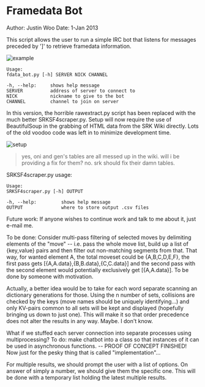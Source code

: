 Framedata Bot
=============

Author: Justin Woo
Date: 1-Jan 2013

This script allows the user to run a simple IRC bot that listens for messages preceded by ']' to retrieve framedata information.

![example](http://i.imgur.com/8miXF.png)

```
Usage:
fdata_bot.py [-h] SERVER NICK CHANNEL

-h, --help: 	shows help message
SERVER 			address of server to connect to
NICK 			nickname to give to the bot
CHANNEL 		channel to join on server
```

In this version, the horrible rawextract.py script has been replaced with the much better SRKSF4scraper.py. Setup will now require the use of BeautifulSoup in the grabbing of HTML data from the SRK Wiki directly. Lots of the old voodoo code was left in to minimize development time.

![setup](http://i.imgur.com/BjuJwcv.png)
> yes, oni and gen's tables are all messed up in the wiki. will i be providing a fix for them? no. srk should fix their damn tables.


SRKSF4scraper.py usage:
```
Usage:
SRKSF4scraper.py [-h] OUTPUT

-h, --help:			shows help message
OUTPUT  			where to store output .csv files
```

Future work:
If anyone wishes to continue work and talk to me about it, just e-mail me.

To be done:
Consider multi-pass filtering of selected moves by delimiting elements of the "move" -- i.e. pass the whole move list, build up a list of {key,value} pairs and then filter out non-matching segments from that. That way, for wanted element A, the total moveset could be {A,B,C,D,E,F}, the first pass gets [{A,A.data},{B,B.data},{C,C.data}] and the second pass with the second element would potentially exclusively get [{A,A.data}]. To be done by someone with motivation.

Actually, a better idea would be to take for each word separate scanning an dictionary generations for those. Using the n number of sets, collisions are checked by the keys (move names should be uniquely identifying...) and only KV-pairs common to all sets will be kept and displayed (hopefully bringing us down to just one). This will make it so that order precedence does not alter the results in any way. Maybe. I don't know.

What if we stuffed each server connection into separate processes using multiprocessing? To do: make chatbot into a class so that instances of it can be used in asynchronous functions. -- PROOF OF CONCEPT FINISHED! Now just for the pesky thing that is called "implementation"...

For multiple results, we should prompt the user with a list of options. On answer of simply a number, we should give them the specific one. This will be done with a temporary list holding the latest multiple results.
